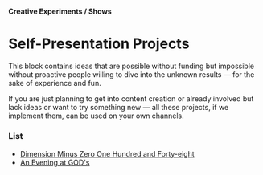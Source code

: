 #### Creative Experiments / Shows

# Self-Presentation Projects

This block contains ideas that are possible without funding but impossible without proactive people willing to dive into the unknown results — for the sake of experience and fun.

If you are just planning to get into content creation or already involved but lack ideas or want to try something new — all these projects, if we implement them, can be used on your own channels.

### List

- [Dimension Minus Zero One Hundred and Forty-eight](/podcast-show)
- [An Evening at GOD's](/god-evening)